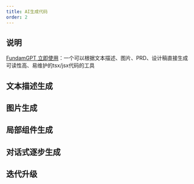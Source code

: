 ```yaml
---
title: AI生成代码
order: 2
---
```


## 说明

[FundamGPT 立即使用](https://chatgpt.com/g/g-vEKuI9BUh-fundamgpt)：一个可以根据文本描述、图片、PRD、设计稿直接生成可读性高、易维护的tsx/jsx代码的工具

## 文本描述生成

## 图片生成

## 局部组件生成

## 对话式逐步生成

## 迭代升级

